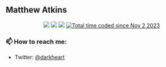 ## Matthew Atkins

<p align="center">
  <img src="https://img.shields.io/badge/last%20major%20release-oct.%2028%202004-important" />
  <img src="https://img.shields.io/badge/unminified%20size-5%20feet%2010%20inches-informational" />
  <img src="https://img.shields.io/badge/vulnerabilities-high-critical" />
  <a href="https://wakatime.com/@018b934c-1ee5-4709-82f7-ddd59bae8d72"><img src="https://wakatime.com/badge/user/018b934c-1ee5-4709-82f7-ddd59bae8d72.svg" alt="Total time coded since Nov 2 2023" /></a>
</p>

### 📫 How to reach me:

- Twitter: [@darkheart](https://twitter.com/darkheart)
